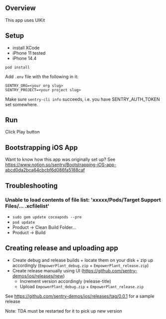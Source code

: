 ## Overview
This app uses UIKit

## Setup
- install XCode
- iPhone 11 tested
- iPhone 14.4

`pod install`

Add `.env` file with the following in it:
```
SENTRY_ORG=<your org slug>
SENTRY_PROJECT=<your project slug>
```

Make sure `sentry-cli info` succeeds, i.e. you have SENTRY_AUTH_TOKEN set somewhere.

## Run
Click Play button

## Bootstrapping iOS App
Want to know how this app was originally set up? See https://www.notion.so/sentry/Bootstrapping-iOS-app-abcd0da2bca64cbcbf6d086fa5188caf

## Troubleshooting
### Unable to load contents of file list: 'xxxxx/Pods/Target Support Files/... .xcfilelist'
- `sudo gem update cocoapods --pre`
- `pod update`
- Product -> Clean Build Folder...
- Product -> Build

## Creating release and uploading app

- Create debug and release builds + locate them on your disk + zip up accordingly (`EmpowerPlant_debug.zip` + `EmpowerPlant_release.zip`)
- Create release manually using UI (https://github.com/sentry-demos/ios/releases/new)
    - Increment version accordingly (release-title)
    - Upload `EmpowerPlant_debug.zip` + `EmpowerPlant_release.zip`

See https://github.com/sentry-demos/ios/releases/tag/0.0.1 for a sample release

Note: TDA must be restarted for it to pick up new version
